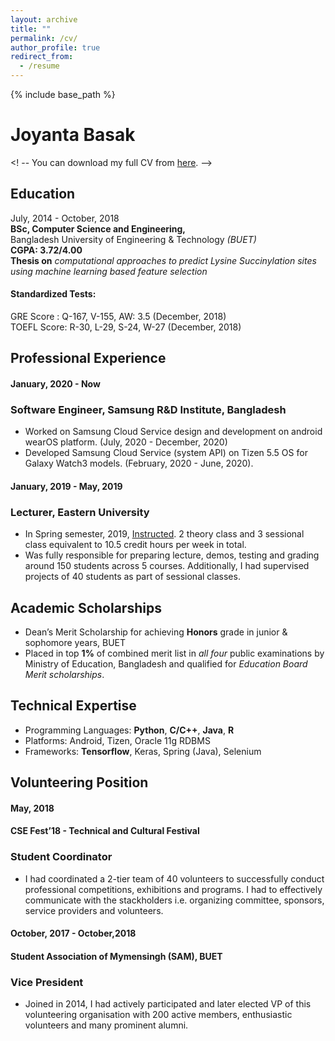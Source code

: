 ```yaml
---
layout: archive
title: ""
permalink: /cv/
author_profile: true
redirect_from:
  - /resume
---
```


{% include base_path %}


Joyanta Basak
=============

<! -- You can download my full CV from [here](https://joyantabasak13.github.io/files/AcademicCV_Joyanta_Basak.pdf).  -->

Education
---------

July, 2014 - October, 2018 <br />
**BSc, Computer Science and Engineering,** <br />
Bangladesh University of Engineering & Technology *(BUET)* <br />
**CGPA: 3.72/4.00** <br />
**Thesis on** *computational approaches to predict Lysine Succinylation sites using machine learning based feature
selection*

#### Standardized Tests:
GRE Score : Q-167, V-155, AW: 3.5 (December, 2018) <br />
TOEFL Score: R-30, L-29, S-24, W-27 (December, 2018)

Professional Experience
-----------------------
#### January, 2020 - Now
### Software Engineer, Samsung R&D Institute, Bangladesh

* Worked on Samsung Cloud Service design and development on android wearOS platform. (July, 2020 - December, 2020)
* Developed Samsung Cloud Service (system API) on Tizen 5.5 OS for Galaxy Watch3 models. (February, 2020 - June, 2020). 

#### January, 2019 - May, 2019
### Lecturer, Eastern University

* In Spring semester, 2019, <a href="https://joyantabasak13.github.io/teaching/2019-spring-teaching-lecturer/" target="_blank">Instructed</a>. 2 theory class and 3 sessional class equivalent to 10.5 credit hours per week in total. <br /> 
* Was fully responsible for preparing lecture, demos, testing and grading around 150 students across 5 courses. Additionally, I had supervised projects of 40 students as part of sessional classes.

Academic Scholarships
---------------------

* Dean’s Merit Scholarship for achieving **Honors** grade in junior & sophomore years, BUET
* Placed in top **1%** of combined merit list in *all four* public examinations by Ministry of Education, Bangladesh and qualified for *Education Board Merit scholarships*.  


Technical Expertise
----------------------------------------
* Programming Languages:  **Python**, **C/C++**, **Java**, **R**
* Platforms: Android, Tizen, Oracle 11g RDBMS
* Frameworks: **Tensorflow**, Keras, Spring (Java), Selenium

Volunteering Position
----------------------
#### May, 2018 
#### CSE Fest’18 - Technical and Cultural Festival 
### Student Coordinator

* I had coordinated a 2-tier team of 40 volunteers to successfully conduct professional competitions, exhibitions
and programs. I had to effectively communicate with the stackholders i.e. organizing committee, sponsors, service providers and volunteers.   

#### October, 2017 - October,2018
#### Student Association of Mymensingh (SAM), BUET 
### Vice President
* Joined in 2014, I had actively participated and later elected VP of this volunteering organisation with 200 active members, enthusiastic volunteers and many prominent alumni.
